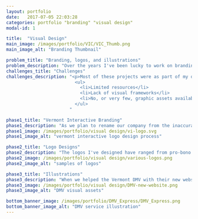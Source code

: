 ```yaml
---
layout: portfolio
date:   2017-07-05 22:03:28
categories: portfolio "branding" "visual design"
modal-id: 1

title:  "Visual Design"
main_image: /images/portfolio/VIC/VIC_Thumb.png
main_image_alt: "Branding Thumbnail"

problem_title: "Branding, logos, and illustrations"
problem_description: "Over the years I've been lucky to work on branding projects for a variety products and companies. I've designed visual languages, logos, illustrations, and other assets. While this design work is very different from interaction design, I've found plenty of overlap in my processes and approach."
challenges_title: "Challenges"
challenges_description: "<p>Most of these projects were as part of my day job. Since that means I'm working with state government for a small state, there are some very specific challenges:</p>
                          <ul>
                            <li>Limited resources</li>
                            <li>Lack of visual frameworks</li>
                            <li>No, or very few, graphic assets available</li>
                          </ul>
                        "

phase1_title: "Vermont Interactive Branding"
phase1_description: "As we plan to rename our company from the inaccurate and hard to pronounce Vermont Information Consortium to Vermont Interactive, we need a new brand. In order to determine our core message and voice, I conducted interviews, and organized workshops, with internal and external stakeholders. While the rebranding is a work in progress, the current version of the logo is very close to final. The new logo features the classic Vermont mountains silhouette. This graphic element is a subtle nod to the official State of Vermont&nbsp;logo."
phase1_image: /images/portfolio/visual design/vi-logo.svg
phase1_image_alt: "vermont interactive logo design process"

phase2_title: "Logo Designs"
phase2_description: "The logos I've designed have ranged from pro-bono work for small local initiatives, like CapCityCafeMoto, to large products and company logos."
phase2_image: /images/portfolio/visual design/various-logos.png
phase2_image_alt: "samples of logos"

phase3_title: "Illustrations"
phase3_description: "When we helped the Vermont DMV with their new website, it quickly became clear that they had very little graphic assets to pick from. I designed a visual language that appealed to their wide-ranging audience, is very friendly and inviting, and incorporates several classical Vermont motifs. I created a handful of graphics for the initial roll-out and the Chief Marketing Office for State of Vermont will use the system to create more matching illustrations for future use."
phase3_image: /images/portfolio/visual design/DMV-new-website.png
phase3_image_alt: "DMV visual assets"

bottom_banner_image: /images/portfolio/DMV_Express/DMV_Express.png
bottom_banner_image_alt: "DMV service illustration"
---
```

